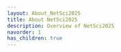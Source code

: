 ```yaml
---
layout: About_NetSci2025
title: About NetSci2025
description: Overview of NetSci2025
navorder: 1
has_children: true
---
```

